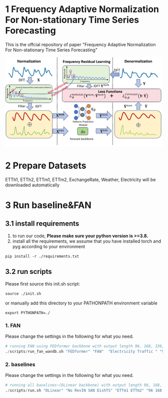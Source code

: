 # 1 Frequency Adaptive Normalization For Non-stationary Time Series Forecasting

This is the offcial repository of paper "Frequency Adaptive Normalization For Non-stationary Time Series Forecasting"

![HSTGNN](./fig/overview.jpg)



# 2 Prepare Datasets

ETTh1, ETTh2, ETTm1, ETTm2, ExchangeRate, Weather, Electricity will be downloaded automatically

# 3 Run baseline&FAN

## 3.1 install requirements

1. to run our code, **Please make sure your python version is >=3.8.**
2. install all the requirements, we assume that you have installed torch and pyg according to your environment
```
pip install -r ./requirements.txt
```


## 3.2 run scripts

Please first source this init.sh script:

```
source ./init.sh 
```

or manually add this directory to your PATHONPATH environment variable

```
export PYTHONPATH=./
```

### 1. FAN

Please change the settings in the following for what you need.
```python
# running FAN using FEDformer backbone with output length 96, 168, 336, 720 on dataset Electricity Traffic with input window 96, and hyperparameter k = 4
./scripts/run_fan_wandb.sh "FEDformer" "FAN"  "Electricity Traffic " "96 168 336 720"  "cuda:0" 96  "{freq_topk:4}"
```
### 2. baselines
Please change the settings in the following for what you need.
```python
# running all baselines~(DLinear backbone) with output length 96, 168, 336, 720 on dataset ETTm1 ETTm2 with input window 96
./scripts/run.sh "DLinear" "No RevIN SAN DishTS" "ETTm1 ETTm2" "96 168 336 720"  "cuda:0" 96
```
